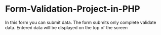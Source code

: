 # Form-Validation-Project-in-PHP
In this form you can submit data.
The form submits only complete validate data.
Entered data will be displayed on the top of the screen
